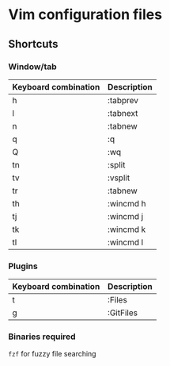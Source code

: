 # Vim configuration files

## Shortcuts

### Window/tab

| Keyboard combination | Description |
| -------------------- | ----------- |
| <Leader>h            | :tabprev    |
| <Leader>l            | :tabnext    |
| <Leader>n            | :tabnew     |
| <Leader>q            | :q          |
| <Leader>Q            | :wq         |
| tn                   | :split      |
| tv                   | :vsplit     |
| tr                   | :tabnew     |
| th                   | :wincmd h   |
| tj                   | :wincmd j   |
| tk                   | :wincmd k   |
| tl                   | :wincmd l   |

### Plugins

| Keyboard combination | Description |
| -------------------- | ----------- |
| <Leader>t            | :Files      |
| <Leader>g            | :GitFiles   |

### Binaries required

`fzf` for fuzzy file searching
